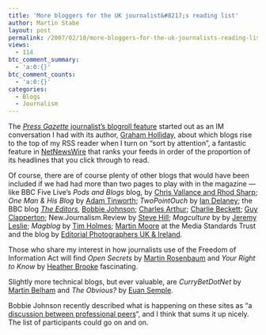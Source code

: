 ```yaml
---
title: 'More bloggers for the UK journalist&#8217;s reading list'
author: Martin Stabe
layout: post
permalink: /2007/02/10/more-bloggers-for-the-uk-journalists-reading-list/
views:
  - 114
btc_comment_summary:
  - 'a:0:{}'
btc_comment_counts:
  - 'a:0:{}'
categories:
  - Blogs
  - Journalism
---
```

The [*Press Gazette* journalist&#8217;s blogroll feature][1] started out as an IM conversation I had with its author, [Graham Holliday][2], about which blogs rise to the top of my RSS reader when I turn on &#8220;sort by attention&#8221;, a fantastic feature in [NetNewsWire][3] that ranks your feeds in order of the proportion of its headlines that you click through to read.

Of course, there are of course plenty of other blogs that would have been included if we had had more than two pages to play with in the magazine — like BBC Five Live&#8217;s *Pods and Blogs* blog, by [Chris Vallance and Rhod Sharp][4]; *One Man & His Blog* by [Adam Tinworth][5]; *TwoPointOuch* by [Ian Delaney][6]; the BBC blog *[The Editors][7],* [Bobbie Johnson][8]; [Charles Arthur][9]; [Charlie Beckett][10]; [Guy Clapperton][11]; New.Journalism.Review by [Steve Hill][12]; *Magculture* by by [Jeremy Leslie][13]; *Magblog* by [Tim Holmes][14]; [Martin Moore][15] at the Media Standards Trust and the blog by [Editorial Photographers UK & Ireland][16].

Those who share my interest in how journalists use of the Freedom of Information Act will find *Open Secrets* by [Martin Rosenbaum][17] and *Your Right to Know* by [Heather Brooke][18] fascinating.

Slightly more technical blogs, but ever valuable, are *CurryBetDotNet* by [Martin Belham][19] and *The Obvious?* by [Euan Semple][20].

Bobbie Johnson recently described what is happening on these sites as &#8220;a [discussion between professional peers][21]&#8220;, and I think that sums it up nicely. The list of participants could go on and on.

 [1]: http://www.martinstabe.com/blog/2007/02/08/some-print-recognition-for-the-journalist-bloggers/
 [2]: http://www.noodlepie.com/2007/02/british_journal.html
 [3]: http://www.newsgator.com/NGOLProduct.aspx?ProdID=NetNewsWire
 [4]: http://www.bbc.co.uk/blogs/podsandblogs/
 [5]: http://www.onemanandhisblog.com/
 [6]: http://twopointouch.com/
 [7]: http://www.bbc.co.uk/blogs/theeditors/
 [8]: http://www.bobbiejohnson.org/
 [9]: http://www.charlesarthur.com/blog/
 [10]: http://www.charliebeckett.org/
 [11]: http://www.clapperton.co.uk/
 [12]: http://srh.typepad.com/blog/
 [13]: http://magculture.com/blog/
 [14]: http://timholmes.blogspot.com/
 [15]: http://mediastandardstrust.blogspot.com/
 [16]: http://www.epuk.org/
 [17]: http://www.bbc.co.uk/blogs/opensecrets/
 [18]: http://www.yrtk.org/
 [19]: http://www.currybet.net/
 [20]: http://theobvious.typepad.com/
 [21]: http://www.bobbiejohnson.org/?p=788